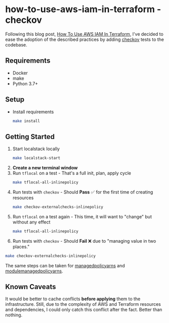 # how-to-use-aws-iam-in-terraform - checkov

Following this blog post, [How To Use AWS IAM In Terraform](https://engineering.lsports.eu/how-to-use-aws-iam-in-terraform-95be5244f562), I've decided to ease the adoption of the described practices by adding [checkov](https://www.checkov.io/) tests to the codebase.

## Requirements

- Docker
- make
- Python 3.7+

## Setup

- Install requirements
   ```bash
   make install
   ```

## Getting Started

1. Start localstack locally
   ```bash
   make localstack-start
   ```
1. **Create a new terminal window**
2. Run `tflocal` on a test - That's a full init, plan, apply cycle
   ```bash
   make tflocal-all-inlinepolicy
   ```
3. Run tests with `checkov` - Should **Pass** ✅ for the first time of creating resources
   ```bash
   make checkov-externalchecks-inlinepolicy
   ```
4. Run `tflocal` on a test again - This time, it will want to "change" but without any effect
   ```bash
   make tflocal-all-inlinepolicy 
   ```
5.  Run tests with `checkov` - Should **Fail** ❌ due to "managing value in two places."
   ```bash
   make checkov-externalchecks-inlinepolicy
   ```


The same steps can be taken for [managedpolicyarns](tests/managedpolicyarns) and [modulemanagedpolicyarns](tests/modulemanagedpolicyarns).

## Known Caveats

It would be better to cache conflicts **before applying** them to the infrastructure. Still, due to the complexity of AWS and Terraform resources and dependencies, I could only catch this conflict after the fact. Better than nothing.
